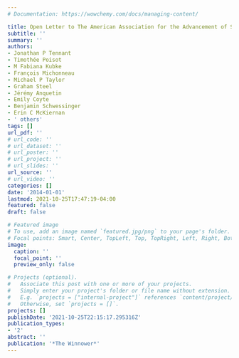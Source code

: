 ```yaml
---
# Documentation: https://wowchemy.com/docs/managing-content/

title: Open Letter to The American Association for the Advancement of Science
subtitle: ''
summary: ''
authors:
- Jonathan P Tennant
- Timothée Poisot
- M Fabiana Kubke
- François Michonneau
- Michael P Taylor
- Graham Steel
- Jérémy Anquetin
- Emily Coyte
- Benjamin Schwessinger
- Erin C McKiernan
- ' others'
tags: []
url_pdf: ''
# url_code: ''
# url_dataset: ''
# url_poster: ''
# url_project: ''
# url_slides: ''
url_source: ''
# url_video: ''
categories: []
date: '2014-01-01'
lastmod: 2021-10-25T17:47:19-04:00
featured: false
draft: false

# Featured image
# To use, add an image named `featured.jpg/png` to your page's folder.
# Focal points: Smart, Center, TopLeft, Top, TopRight, Left, Right, BottomLeft, Bottom, BottomRight.
image:
  caption: ''
  focal_point: ''
  preview_only: false

# Projects (optional).
#   Associate this post with one or more of your projects.
#   Simply enter your project's folder or file name without extension.
#   E.g. `projects = ["internal-project"]` references `content/project/deep-learning/index.md`.
#   Otherwise, set `projects = []`.
projects: []
publishDate: '2021-10-25T22:15:17.295316Z'
publication_types:
- '2'
abstract: ''
publication: '*The Winnower*'
---
```

